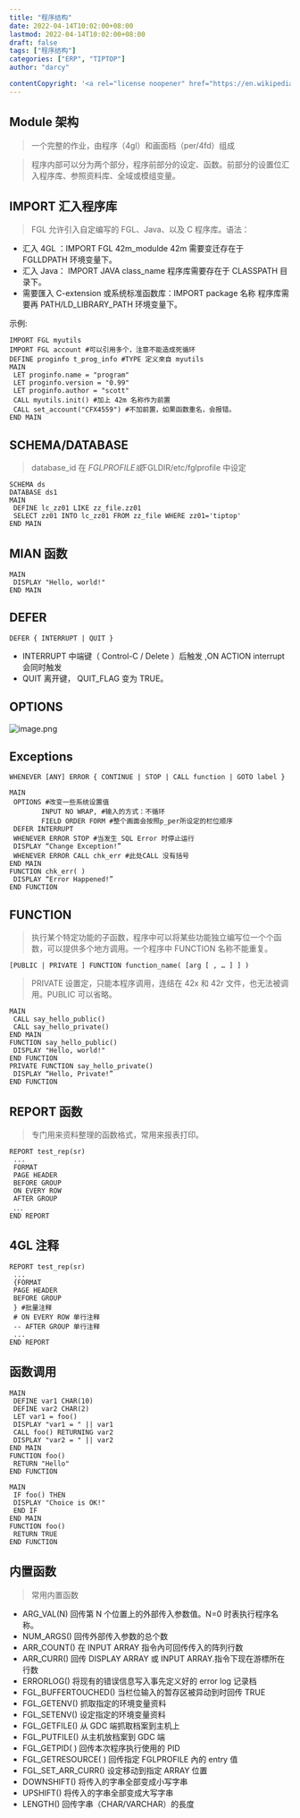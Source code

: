 ```yaml
---
title: "程序结构"
date: 2022-04-14T10:02:00+08:00
lastmod: 2022-04-14T10:02:00+08:00
draft: false
tags: ["程序结构"]
categories: ["ERP", "TIPTOP"]
author: "darcy"

contentCopyright: '<a rel="license noopener" href="https://en.wikipedia.org/wiki/Wikipedia:Text_of_Creative_Commons_Attribution-ShareAlike_3.0_Unported_License" target="_blank">Creative Commons Attribution-ShareAlike License</a>'
---
```


## Module 架构

> 一个完整的作业，由程序（4gl）和画面档（per/4fd）组成

> 程序内部可以分为两个部分，程序前部分的设定、函数。前部分的设置位汇入程序库、参照资料库、全域或模组变量。

## IMPORT 汇入程序库

> FGL 允许引入自定编写的 FGL、Java、以及 C 程序库。语法：

- 汇入 4GL ：IMPORT FGL 42m_modulde 42m 需要变迁存在于 FGLLDPATH 环境变量下。
- 汇入 Java： IMPORT JAVA class_name 程序库需要存在于 CLASSPATH 目录下。
- 需要匯入 C-extension 或系统标准函数库：IMPORT package 名称 程序库需要再 PATH/LD_LIBRARY_PATH 环境变量下。

示例:

```plsql
IMPORT FGL myutils
IMPORT FGL account #可以引用多个，注意不能造成死循环
DEFINE proginfo t_prog_info #TYPE 定义來自 myutils
MAIN
 LET proginfo.name = "program"
 LET proginfo.version = "0.99"
 LET proginfo.author = "scott"
 CALL myutils.init() #加上 42m 名称作为前置
 CALL set_account("CFX4559") #不加前置，如果函数重名，会报错。
END MAIN

```

## SCHEMA/DATABASE

> database_id 在 $FGLPROFILE 或$FGLDIR/etc/fglprofile 中设定

```plsql
SCHEMA ds
DATABASE ds1
MAIN
 DEFINE lc_zz01 LIKE zz_file.zz01
 SELECT zz01 INTO lc_zz01 FROM zz_file WHERE zz01='tiptop'
END MAIN
```

## MIAN 函数

```plsql
MAIN
 DISPLAY "Hello, world!"
END MAIN
```

## DEFER

```plsql
DEFER { INTERRUPT | QUIT }
```

- INTERRUPT 中端键（ Control-C / Delete ）后触发 ,ON ACTION interrupt 会同时触发
- QUIT 离开键， QUIT_FLAG 变为 TRUE。

## OPTIONS

![image.png](https://cdn.nlark.com/yuque/0/2021/png/25697686/1640575379012-3c6e502a-44e6-4e7e-a0f4-c373ed48456c.png#clientId=uc34cda3e-bc3d-4&from=paste&height=273&id=uae74aff4&margin=%5Bobject%20Object%5D&name=image.png&originHeight=273&originWidth=785&originalType=binary&ratio=1&size=93358&status=done&style=none&taskId=u5c09767b-8a46-4a9e-a514-e642bbf5b37&width=785)

## Exceptions

```plsql
WHENEVER [ANY] ERROR { CONTINUE | STOP | CALL function | GOTO label }
```

```plsql
MAIN
 OPTIONS #改变一些系统设置值
 		INPUT NO WRAP, #输入的方式：不循环
		FIELD ORDER FORM #整个画面会按照p_per所设定的栏位顺序
 DEFER INTERRUPT
 WHENEVER ERROR STOP #当发生 SQL Error 时停止运行
 DISPLAY “Change Exception!”
 WHENEVER ERROR CALL chk_err #此处CALL 没有括号
END MAIN
FUNCTION chk_err( )
 DISPLAY “Error Happened!”
END FUNCTION

```

## FUNCTION

> 执行某个特定功能的子函数，程序中可以将某些功能独立编写位一个个函数，可以提供多个地方调用。一个程序中 FUNCTION 名称不能重复。

```plsql
[PUBLIC | PRIVATE ] FUNCTION function_name( [arg [ , … ] ] )
```

> PRIVATE 设置定，只能本程序调用，连结在 42x 和 42r 文件，也无法被调用。PUBLIC 可以省略。

```plsql
MAIN
 CALL say_hello_public()
 CALL say_hello_private()
END MAIN
FUNCTION say_hello_public()
 DISPLAY "Hello, world!"
END FUNCTION
PRIVATE FUNCTION say_hello_private()
 DISPLAY “Hello, Private!”
END FUNCTION

```

## REPORT 函数

> 专门用来资料整理的函数格式，常用来报表打印。

```plsql
REPORT test_rep(sr)
 ...
 FORMAT
 PAGE HEADER
 BEFORE GROUP
 ON EVERY ROW
 AFTER GROUP
 ．．．
END REPORT
```

## 4GL 注释

```plsql
REPORT test_rep(sr)
 ...
 {FORMAT
 PAGE HEADER
 BEFORE GROUP
 } #批量注释
 # ON EVERY ROW 单行注释
 -- AFTER GROUP 单行注释
 ...
END REPORT

```

## 函数调用

```plsql
MAIN
 DEFINE var1 CHAR(10)
 DEFINE var2 CHAR(2)
 LET var1 = foo()
 DISPLAY "var1 = " || var1
 CALL foo() RETURNING var2
 DISPLAY "var2 = " || var2
END MAIN
FUNCTION foo()
 RETURN "Hello"
END FUNCTION
```

```plsql
MAIN
 IF foo() THEN
 DISPLAY "Choice is OK!"
 END IF
END MAIN
FUNCTION foo()
 RETURN TRUE
END FUNCTION

```

## 内置函数

> 常用内置函数

- ARG_VAL(N) 回传第 N 个位置上的外部传入参数值。N=0 时表执行程序名称。
- NUM_ARGS() 回传外部传入参数的总个数
- ARR_COUNT() 在 INPUT ARRAY 指令內可回传传入的阵列行数
- ARR_CURR() 回传 DISPLAY ARRAY 或 INPUT ARRAY.指令下现在游標所在行数
- ERRORLOG() 将现有的错误信息写入事先定义好的 error log 记录档
- FGL_BUFFERTOUCHED() 当栏位输入的暂存区被异动到时回传 TRUE
- FGL_GETENV() 抓取指定的环境变量资料
- FGL_SETENV() 设定指定的环境变量资料
- FGL_GETFILE() 从 GDC 端抓取档案到主机上
- FGL_PUTFILE() 从主机放档案到 GDC 端
- FGL_GETPID( ) 回传本次程序执行使用的 PID
- FGL_GETRESOURCE( ) 回传指定 FGLPROFILE 內的 entry 值
- FGL_SET_ARR_CURR() 设定移动到指定 ARRAY 位置
- DOWNSHIFT() 将传入的字串全部变成小写字串
- UPSHIFT() 将传入的字串全部变成大写字串
- LENGTH() 回传字串（CHAR/VARCHAR）的長度
